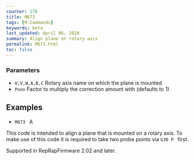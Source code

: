```yaml
---
counter: 178
title: M673
tags: [M-Commands] 
keywords: beta 
last_updated: April 06, 2020 
summary: Align plane on rotary axis 
permalink: M673.html
toc: false 
---
```



### Parameters

* `U,V,W,A,B,C` Rotary axis name on which the plane is mounted
* `Pnnn` Factor to multiply the correction amount with (defaults to 1)

## Examples

* ` M673  ` A

This code is intended to align a plane that is mounted on a rotary axis. To make use of this code it is required to take two probe points via ` G30 P  ` first.

Supported in RepRapFirmware 2.02 and later.

